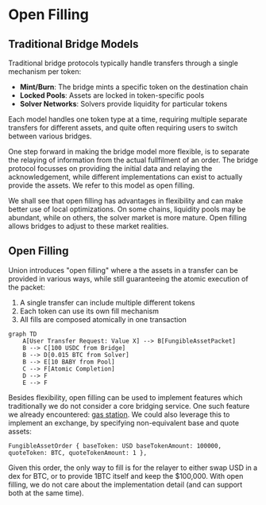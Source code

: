 # Open Filling

## Traditional Bridge Models

Traditional bridge protocols typically handle transfers through a single mechanism per token:

- **Mint/Burn**: The bridge mints a specific token on the destination chain
- **Locked Pools**: Assets are locked in token-specific pools
- **Solver Networks**: Solvers provide liquidity for particular tokens

Each model handles one token type at a time, requiring multiple separate transfers for different assets, and quite often requiring users to switch between various bridges. 

One step forward in making the bridge model more flexible, is to separate the relaying of information from the actual fullfilment of an order. The bridge protocol focusses on providing the initial data and relaying the acknowledgement, while different implementations can exist to actually provide the assets. We refer to this model as open filling. 

We shall see that open filling has advantages in flexibility and can make better use of local optimizations. On some chains, liquidity pools may be abundant, while on others, the solver market is more mature. Open filling allows bridges to adjust to these market realities.

## Open Filling

Union introduces "open filling" where a the assets in a transfer can be provided in various ways, while still guaranteeing the atomic execution of the packet:

1. A single transfer can include multiple different tokens
2. Each token can use its own fill mechanism
3. All fills are composed atomically in one transaction

```mermaid
graph TD
    A[User Transfer Request: Value X] --> B[FungibleAssetPacket]
    B --> C[100 USDC from Bridge]
    B --> D[0.015 BTC from Solver]
    B --> E[10 BABY from Pool]
    C --> F[Atomic Completion]
    D --> F
    E --> F
```

Besides flexibility, open filling can be used to implement features which traditionally we do not consider a core bridging service. One such feature we already encountered: [gas station](union/packets). We could also leverage this to implement an exchange, by specifying non-equivalent base and quote assets:

```solidity
FungibleAssetOrder { baseToken: USD baseTokenAmount: 100000, quoteToken: BTC, quoteTokenAmount: 1 },
```

Given this order, the only way to fill is for the relayer to either swap USD in a dex for BTC, or to provide 1BTC itself and keep the $100,000. With open filling, we do not care about the implementation detail (and can support both at the same time).